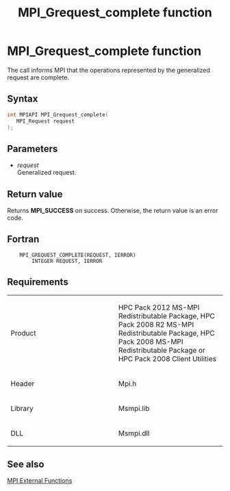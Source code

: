 ﻿---
title: MPI_Grequest_complete function
TOCTitle: MPI_Grequest_complete function
ms:assetid: c4a394ed-bdce-4cf0-b26e-276716bbc707
ms:mtpsurl: https://msdn.microsoft.com/en-us/library/Dn473391(v=VS.85)
ms:contentKeyID: 59360927
ms.date: 03/28/2018
mtps_version: v=VS.85
f1_keywords:
- MPI_GREQUEST_COMPLETE
- mpif/MPI_GREQUEST_COMPLETE
- mpi/MPI_GREQUEST_COMPLETE
dev_langs:
- C++
- C
---

# MPI\_Grequest\_complete function

The call informs MPI that the operations represented by the generalized request are complete.

## Syntax

``` c++
int MPIAPI MPI_Grequest_complete(
   MPI_Request request
);
```

## Parameters

  - *request*  
    Generalized request.

## Return value

Returns **MPI\_SUCCESS** on success. Otherwise, the return value is an error code.

## Fortran

``` FORTRAN
    MPI_GREQUEST_COMPLETE(REQUEST, IERROR)
        INTEGER REQUEST, IERROR
```

## Requirements

<table>
<colgroup>
<col style="width: 50%" />
<col style="width: 50%" />
</colgroup>
<tbody>
<tr class="odd">
<td><p>Product</p></td>
<td><p>HPC Pack 2012 MS-MPI Redistributable Package, HPC Pack 2008 R2 MS-MPI Redistributable Package, HPC Pack 2008 MS-MPI Redistributable Package or HPC Pack 2008 Client Utilities</p></td>
</tr>
<tr class="even">
<td><p>Header</p></td>
<td>Mpi.h</td>
</tr>
<tr class="odd">
<td><p>Library</p></td>
<td>Msmpi.lib</td>
</tr>
<tr class="even">
<td><p>DLL</p></td>
<td>Msmpi.dll</td>
</tr>
</tbody>
</table>


## See also

[MPI External Functions](mpi-external-functions.md)

